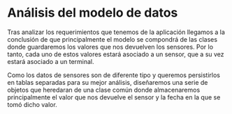 # Análisis del modelo de datos

Tras analizar los requerimientos que tenemos de la aplicación llegamos a la conclusión de que principalmente el modelo se compondrá de las clases donde guardaremos los valores que nos devuelven los sensores. Por lo tanto, cada uno de estos valores estará asociado a un sensor, que a su vez estará asociado a un terminal. 

Como los datos de sensores son de diferente tipo y queremos persistirlos en tablas separadas para su mejor análisis, diseñaremos una serie de objetos que heredaran de una clase común donde almacenaremos principalmente el valor que nos devuelve el sensor y la fecha en la que se tomó dicho valor.